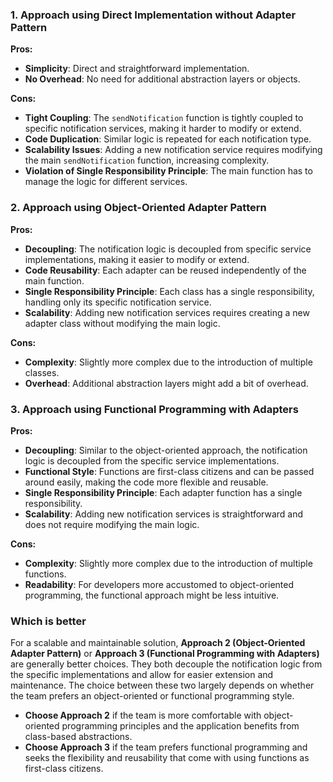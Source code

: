 ### 1. Approach using Direct Implementation without Adapter Pattern

**Pros:**

- **Simplicity**: Direct and straightforward implementation.
- **No Overhead**: No need for additional abstraction layers or objects.

**Cons:**

- **Tight Coupling**: The `sendNotification` function is tightly coupled to specific notification services, making it harder to modify or extend.
- **Code Duplication**: Similar logic is repeated for each notification type.
- **Scalability Issues**: Adding a new notification service requires modifying the main `sendNotification` function, increasing complexity.
- **Violation of Single Responsibility Principle**: The main function has to manage the logic for different services.

### 2. Approach using Object-Oriented Adapter Pattern

**Pros:**

- **Decoupling**: The notification logic is decoupled from specific service implementations, making it easier to modify or extend.
- **Code Reusability**: Each adapter can be reused independently of the main function.
- **Single Responsibility Principle**: Each class has a single responsibility, handling only its specific notification service.
- **Scalability**: Adding new notification services requires creating a new adapter class without modifying the main logic.

**Cons:**

- **Complexity**: Slightly more complex due to the introduction of multiple classes.
- **Overhead**: Additional abstraction layers might add a bit of overhead.

### 3. Approach using Functional Programming with Adapters

**Pros:**

- **Decoupling**: Similar to the object-oriented approach, the notification logic is decoupled from the specific service implementations.
- **Functional Style**: Functions are first-class citizens and can be passed around easily, making the code more flexible and reusable.
- **Single Responsibility Principle**: Each adapter function has a single responsibility.
- **Scalability**: Adding new notification services is straightforward and does not require modifying the main logic.

**Cons:**

- **Complexity**: Slightly more complex due to the introduction of multiple functions.
- **Readability**: For developers more accustomed to object-oriented programming, the functional approach might be less intuitive.

### Which is better

For a scalable and maintainable solution, **Approach 2 (Object-Oriented Adapter Pattern)** or **Approach 3 (Functional Programming with Adapters)** are generally better choices. They both decouple the notification logic from the specific implementations and allow for easier extension and maintenance. The choice between these two largely depends on whether the team prefers an object-oriented or functional programming style.

- **Choose Approach 2** if the team is more comfortable with object-oriented programming principles and the application benefits from class-based abstractions.
- **Choose Approach 3** if the team prefers functional programming and seeks the flexibility and reusability that come with using functions as first-class citizens.

